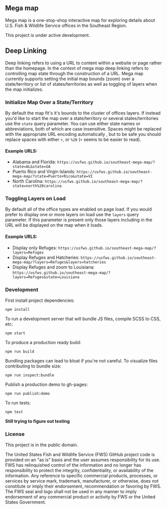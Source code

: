 ## Mega map

Mega map is a one-stop-shop interactive map for exploring details about U.S. Fish & Wildlife Service offices in the Southeast Region.

This project is under active development.

## Deep Linking

Deep linking refers to using a URL to content within a website or page rather than the homepage.  In the context of mega map deep linking refers to controlling map state through the construction of a URL.  Mega map currently supports setting the initial map bounds (zoom) over a state/territory or list of states/territories as well as toggling of layers when the map initializes.

### Initialize Map Over a State/Territory

By default the map fit's it's bounds to the cluster of offices layers.  If instead you'd like to start the map over a state/territory or several states/territories use the `state` query parameter.  You can use either state names or abbreviations, both of which are case insensitive. Spaces might be replaced with the appropriate URL encoding automatically , but to be safe you should replace spaces with either `+`, or `%20` (`+` seems to be easier to read).

#### Example URLS:
- Alabama and Florida: `https://usfws.github.io/southeast-mega-map/?state=AL&state=GA`
- Puerto Rico and Virgin Islands: `https://usfws.github.io/southeast-mega-map/?state=Puerto+Rico&state=VI`
- North Carolina: `https://usfws.github.io/southeast-mega-map/?state=north%20carolina`

### Toggling Layers on Load

By default all of the office types are enabled on page load.  If you would prefer to display one or more layers on load use the `layers` query parameter.  If this parameter is present only those layers including in the URL will be displayed on the map when it loads.

#### Example URLS:
- Display only Refuges: `https://usfws.github.io/southeast-mega-map/?layers=Refuges`
- Display Refuges and Hatcheries: `https://usfws.github.io/southeast-mega-map/?layers=Refuges&layers=hatcheries`
- Display Refuges and zoom to Louisiana: `https://usfws.github.io/southeast-mega-map/?layers=Refuges&state=Louisiana`

### Development

First install project dependencies:

`npm install`

To run a development server that will bundle JS files, compile SCSS to CSS, etc:

`npm start`

To produce a production ready build:

`npm run build`

Bundling packages can lead to bloat if you're not careful.  To visualize files contributing to bundle size:

`npm run inspect:bundle`

Publish a production demo to gh-pages:

`npm run publish:demo`

To run tests:

`npm test`

**Still trying to figure out testing**

### License

This project is in the public domain.

The United States Fish and Wildlife Service (FWS) GitHub project code is provided on an "as is" basis and the user assumes responsibility for its use. FWS has relinquished control
of the information and no longer has responsibility to protect the integrity, confidentiality, or availability of the information. Any reference to specific commercial products, processes, or services by service mark, trademark, manufacturer, or otherwise, does not constitute or imply their endorsement, recommendation or favoring by FWS. The FWS seal and logo shall not be used in any manner to imply endorsement of any commercial product or activity by FWS or the United States Government.

